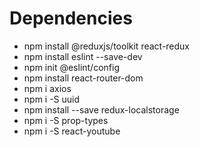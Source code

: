 # Dependencies 

- npm install @reduxjs/toolkit react-redux
- npm install eslint --save-dev
- npm init @eslint/config
- npm install react-router-dom
- npm i axios
- npm i -S uuid
- npm install --save redux-localstorage
- npm i -S prop-types
- npm i -S react-youtube